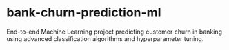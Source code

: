 # bank-churn-prediction-ml
End-to-end Machine Learning project predicting customer churn in banking using advanced classification algorithms and hyperparameter tuning.